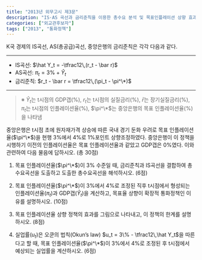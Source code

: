 ```yaml
---
title: "2013년 외무고시 제3문"
description: "IS·AS 곡선과 금리준칙을 이용한 총수요 분석 및 목표인플레이션 상향 효과 평가 문제"
categories: ["외교관후보자"]
tags: ["2013", "통화정책"]
---
```


K국 경제의 IS곡선, AS(총공급)곡선, 중앙은행의 금리준칙은 각각 다음과 같다.

---

- IS곡선: $\hat Y_t = -\tfrac12\,(r_t - \bar r)$  
- AS곡선: $\pi_t = 3\% + \hat Y_t$  
- 금리준칙: $r_t - \bar r = \tfrac12\,(\pi_t - \pi^\*)$  

---

> ※ $\hat Y_t$는 t시점의 GDP갭(%), $r_t$는 t시점의 실질금리(%), $\bar r$는 장기실질금리(%), $\pi_t$는 t시점의 인플레이션율(%), $\pi^\*$는 중앙은행의 목표 인플레이션율(%)을 나타냄

중앙은행은 t시점 초에 원자재가격 상승에 따른 국내 경기 둔화 우려로 목표 인플레이션율($\pi^\*$)을 현행 3%에서 4%로 1%포인트 상향조정하였다. 중앙은행이 이 정책을 시행하기 이전의 인플레이션율은 목표 인플레이션율과 같았고 GDP갭은 0%였다. 이와 관련하여 다음 물음에 답하시오. (총 30점)

1) 목표 인플레이션율($\pi^\*$)이 3% 수준일 때, 금리준칙과 IS곡선을 결합하여 총수요곡선을 도출하고 도출한 총수요곡선을 해석하시오. (6점)

2) 목표 인플레이션율($\pi^\*$)이 3%에서 4%로 조정된 직후 t시점에서 형성되는 인플레이션율($\pi_t$)과 GDP갭($\hat Y_t$)을 계산하고, 목표율 상향이 확장적 통화정책인 이유를 설명하시오. (10점)

3) 목표 인플레이션율 상향 정책의 효과를 그림으로 나타내고, 이 정책의 한계를 설명하시오. (8점)

4) 실업률($u_t$)은 오쿤의 법칙(Okun’s law) $u_t = 3\% - \tfrac12\,\hat Y_t$을 따른다고 할 때, 목표 인플레이션율($\pi^\*$)이 3%에서 4%로 조정된 후 t시점에서 예상되는 실업률을 계산하시오. (6점)
